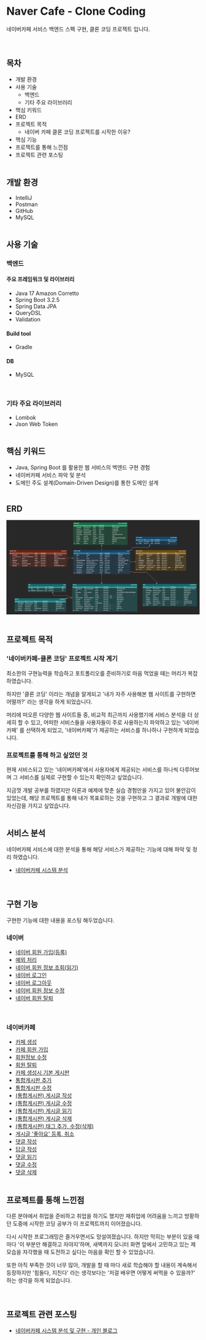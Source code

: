 # Naver Cafe - Clone Coding
네이버카페 서비스 백엔드 스펙 구현, 클론 코딩 프로젝트 입니다.
<br/><br/><br/>

## 목차
- 개발 환경
- 사용 기술
  - 백엔드
  - 기타 주요 라이브러리
- 핵심 키워드
- ERD
- 프로젝트 목적
  - 네이버 카페 클론 코딩 프로젝트를 시작한 이유?
- 핵심 기능
- 프로젝트를 통해 느낀점
- 프로젝트 관련 포스팅
<br/><br/>

## 개발 환경
- IntelliJ
- Postman
- GitHub
- MySQL
<br/><br/>

## 사용 기술
### 백엔드
#### 주요 프레임워크 및 라이브러리
   - Java 17 Amazon Corretto
   - Spring Boot 3.2.5
   - Spring Data JPA
   - QueryDSL
   - Validation
#### Build tool
   - Gradle
#### DB
   - MySQL
<br/>

### 기타 주요 라이브러리
- Lombok
- Json Web Token
<br/><br/>

## 핵심 키워드
- Java, Spring Boot 를 활용한 웹 서비스의 백엔드 구현 경험
- 네이버카페 서비스 파악 및 분석
- 도메인 주도 설계(Domain-Driven Design)를 통한 도메인 설계
<br/><br/>

## ERD
![NaverCafe_ERD](imageFiles/NaverCafe_ERD.png)
<br/><br/>

## 프로젝트 목적
### '네이버카페-클론 코딩' 프로젝트 시작 계기
최소한의 구현능력을 학습하고 포트폴리오를 준비하기로 마음 먹었을 때는 머리가 복잡하였습니다.<br/>

하지만 '클론 코딩' 이라는 개념을 알게되고 '내가 자주 사용해본 웹 사이트를 구현하면 어떨까?' 라는 생각을 하게 되었습니다.<br/>

머리에 떠오른 다양한 웹 사이트들 중, 비교적 최근까지 사용했기에 서비스 분석을 더 상세히 할 수 있고, 어떠한 서비스들을 사용자들이 주로 사용하는지 파악하고 있는 '네이버카페' 를 선택하게 되었고, '네이버카페'가 제공하는 서비스를 하나하나 구현하게 되었습니다.
<br/>

### 프로젝트를 통해 하고 싶었던 것
현재 서비스되고 있는 '네이버카페'에서 사용자에게 제공되는 서비스를 하나씩 다루어보며 그 서비스를 실제로 구현할 수 있는지 확인하고 싶었습니다.<br/>

지금껏 개발 공부를 하였지만 이론과 예제에 맞춘 실습 경험만을 가지고 있어 불안감이 있었는데, 해당 프로젝트를 통해 내가 목표로하는 것을 구현하고 그 결과로 개발에 대한 자신감을 가지고 싶었습니다.
<br/><br/>

## 서비스 분석
네이버카페 서비스에 대한 분석을 통해 해당 서비스가 제공하는 기능에 대해 파악 및 정리 하였습니다.
- [네이버카페 시스템 분석](https://development-diary-for-me.tistory.com/2)  
<br/><br/>

## 구현 기능
구현한 기능에 대한 내용을 포스팅 해두었습니다.
### 네이버
   - [네이버 회원 가입(등록)](https://development-diary-for-me.tistory.com/4)
   - [예외 처리](https://development-diary-for-me.tistory.com/5)
   - [네이버 회원 정보 조회(읽기)](https://development-diary-for-me.tistory.com/6)
   - [네이버 로그인](https://development-diary-for-me.tistory.com/7)
   - [네이버 로그아웃](https://development-diary-for-me.tistory.com/8)
   - [네이버 회원 정보 수정](https://development-diary-for-me.tistory.com/9)
   - [네이버 회원 탈퇴](https://development-diary-for-me.tistory.com/10)
<br/>

### 네이버카페
   - [카페 생성](https://development-diary-for-me.tistory.com/12)
   - [카페 회원 가입](https://development-diary-for-me.tistory.com/13)
   - [회원정보 수정](https://development-diary-for-me.tistory.com/14)
   - [회원 탈퇴](https://development-diary-for-me.tistory.com/15)
   - [카페 생성시 기본 게시판](https://development-diary-for-me.tistory.com/16)
   - [통합게시판 추가](https://development-diary-for-me.tistory.com/17)
   - [통합게시판 수정](https://development-diary-for-me.tistory.com/18)
   - [(통합게시판) 게시글 작성](https://development-diary-for-me.tistory.com/19)
   - [(통합게시판) 게시글 수정](https://development-diary-for-me.tistory.com/20)
   - [(통합게시판) 게시글 읽기](https://development-diary-for-me.tistory.com/21)
   - [(통합게시판) 게시글 삭제](https://development-diary-for-me.tistory.com/22)
   - [(통합게시판) 태그 추가, 수정(삭제)](https://development-diary-for-me.tistory.com/23)
   - [게시글 '좋아요' 등록, 취소](https://development-diary-for-me.tistory.com/24)
   - [댓글 작성](https://development-diary-for-me.tistory.com/25)
   - [답글 작성](https://development-diary-for-me.tistory.com/26)
   - [댓글 읽기](https://development-diary-for-me.tistory.com/27)
   - [댓글 수정](https://development-diary-for-me.tistory.com/28)
   - [댓글 삭제](https://development-diary-for-me.tistory.com/29)
<br/><br/>

## 프로젝트를 통해 느낀점
다른 분야에서 취업을 준비하고 취업을 하기도 했지만 재취업에 어려움을 느끼고 방황하던 도중에 시작한 코딩 공부가 이 프로젝트까지 이어졌습니다.<br/>

다시 시작한 프로그래밍은 즐거우면서도 망설여졌습니다. 하지만 막히는 부분이 있을 때마다 '이 부분만 해결하고 자야지'하며, 새벽까지 모니터 화면 앞에서 고민하고 있는 제 모습을 자각했을 때 도전하고 싶다는 마음을 확인 할 수 있었습니다.<br/>

또한 아직 부족한 것이 너무 많아, 개발을 할 때 마다 새로 학습해야 할 내용이 계속해서 등장하지만 '힘들다, 지친다' 라는 생각보다는 '저걸 배우면 어떻게 써먹을 수 있을까?' 하는 생각을 하게 되었습니다.<br/>
<br/><br/>

## 프로젝트 관련 포스팅
- [네이버카페 시스템 분석 및 구현 - 개인 블로그](https://development-diary-for-me.tistory.com/category/%ED%8F%AC%ED%8A%B8%ED%8F%B4%EB%A6%AC%EC%98%A4/Naver%20Cafe)